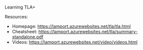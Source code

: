 Learning TLA+

Resources:
- Homepage:   https://lamport.azurewebsites.net/tla/tla.html
- Cheatsheet: https://lamport.azurewebsites.net/tla/summary-standalone.pdf
- Videos:     https://lamport.azurewebsites.net/video/videos.html
